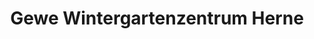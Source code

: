 ---
title: "Gewe Wintergartenzentrum Herne"
url: /herne/gewe-wintergartenzentrum-herne/
shop: Türen
---